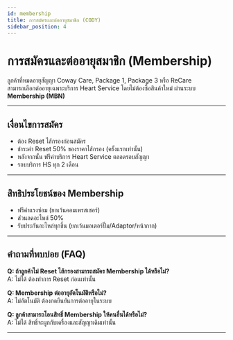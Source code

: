 ```yaml
---
id: membership
title: การสมัครและต่ออายุสมาชิก (CODY)
sidebar_position: 4
---
```


# การสมัครและต่ออายุสมาชิก (Membership)

ลูกค้าที่หมดอายุสัญญา Coway Care, Package 1, Package 3 หรือ ReCare  
สามารถเลือกต่ออายุเฉพาะบริการ Heart Service โดยไม่ต้องซื้อสินค้าใหม่ ผ่านระบบ **Membership (MBN)**  

---

## เงื่อนไขการสมัคร

- ต้อง Reset ไส้กรองก่อนสมัคร  
- ชำระค่า Reset 50% ของราคาไส้กรอง (ครั้งแรกเท่านั้น)  
- หลังจากนั้น ฟรีค่าบริการ Heart Service ตลอดรอบสัญญา  
- รอบบริการ HS ทุก 2 เดือน  

---

## สิทธิประโยชน์ของ Membership

- ฟรีค่าแรงซ่อม (ยกเว้นคอมเพรสเซอร์)  
- ส่วนลดอะไหล่ 50%  
- รับประกันอะไหล่ทุกชิ้น (ยกเว้นมอเตอร์ปั๊ม/Adaptor/หน้ากาก)  

---

## คำถามที่พบบ่อย (FAQ)

**Q: ถ้าลูกค้าไม่ Reset ไส้กรองสามารถสมัคร Membership ได้หรือไม่?**  
A: ไม่ได้ ต้องทำการ Reset ก่อนเท่านั้น  

**Q: Membership ต่ออายุอัตโนมัติหรือไม่?**  
A: ไม่อัตโนมัติ ต้องกดยืนยันการต่ออายุในระบบ  

**Q: ลูกค้าสามารถโอนสิทธิ์ Membership ให้คนอื่นได้หรือไม่?**  
A: ไม่ได้ สิทธิ์จะผูกกับเครื่องและสัญญาเดิมเท่านั้น  

---